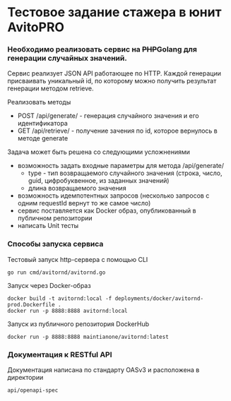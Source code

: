 # Тестовое задание стажера в юнит AvitoPRO

### Необходимо реализовать сервис на ~~PHP~~Golang для генерации случайных значений.

Сервис реализует JSON API работающее по HTTP. Каждой генерации присваивать уникальный id, по которому можно получить результат генерации методом retrieve.

Реализовать методы
* POST /api/generate/ - генерация случайного значения и его идентификатора
* GET /api/retrieve/ - получение зачения по id, которое вернулось в методе generate

Задача может быть решена со следующими усложнениями
* возможность задать входные параметры для метода /api/generate/
  - type - тип возвращаемого случайного значения (строка, число, guid, цифробуквенное, из заданных значений)
  - длина возвращаемого значения
* возможность идемпотентных запросов (несколько запросов с одним requestId вернут то же самое число)
* сервис поставляется как Docker образ, опубликованный в публичном репозитории
* написать Unit тесты

### Способы запуска сервиса

Тестовый запуск http-сервера с помощью CLI
```
go run cmd/avitornd/avitornd.go
```

Запуск через Docker-образ
```
docker build -t avitornd:local -f deployments/docker/avitornd-prod.Dockerfile .
docker run -p 8888:8888 avitornd:local
```

Запуск из публичного репозитория DockerHub
```
docker run -p 8888:8888 maintianone/avitornd:latest
```

### Документация к RESTful API
Документация написана по стандарту OASv3 и расположена в директории
```
api/openapi-spec
```